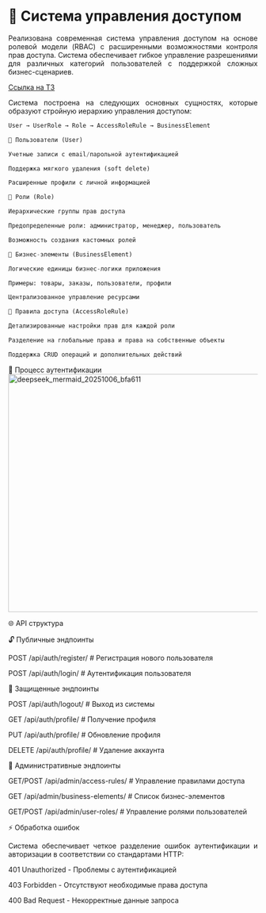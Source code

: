 # 🔐 Система управления доступом
<p align="justify">
Реализована современная система управления доступом на основе ролевой модели (RBAC) с расширенными возможностями контроля прав доступа. Система обеспечивает гибкое управление разрешениями для различных категорий пользователей с поддержкой сложных бизнес-сценариев.
</p>
<p align="justify"><a href="https://docs.360.yandex.ru/docs/view?url=ya-disk-public%3A%2F%2FG%2FsBR6g5Su%2Bg4Zy0ZkTVj%2B5pfZZbCVor5KxjlBMezawb%2BmSFyWZMpReFR38TYCmwDqZvSgIch5AN9ddz7ydViQ%3D%3D&name=ТЗpython_EM_июль.docx&nosw=1">Ссылка на ТЗ</a></p>

<p align="justify">
Система построена на следующих основных сущностях, которые образуют стройную иерархию управления доступом:
</p>

```python
User → UserRole → Role → AccessRoleRule → BusinessElement

🔹 Пользователи (User)

Учетные записи с email/парольной аутентификацией

Поддержка мягкого удаления (soft delete)

Расширенные профили с личной информацией

🔹 Роли (Role)

Иерархические группы прав доступа

Предопределенные роли: администратор, менеджер, пользователь

Возможность создания кастомных ролей

🔹 Бизнес-элементы (BusinessElement)

Логические единицы бизнес-логики приложения

Примеры: товары, заказы, пользователи, профили

Централизованное управление ресурсами

🔹 Правила доступа (AccessRoleRule)

Детализированные настройки прав для каждой роли

Разделение на глобальные права и права на собственные объекты

Поддержка CRUD операций и дополнительных действий
```

🔑 Процесс аутентификации
<img width="3302" height="480" alt="deepseek_mermaid_20251006_bfa611" src="https://github.com/user-attachments/assets/6a1edd71-fab2-452f-856e-ee6a1eb5398b" />

<p>🌐 API структура</p>
<p>🔓 Публичные эндпоинты</p>
<p>POST /api/auth/register/     # Регистрация нового пользователя</p>
<p>POST /api/auth/login/        # Аутентификация пользователя</p>

<p>🔐 Защищенные эндпоинты</p>
<p>POST /api/auth/logout/       # Выход из системы</p>
<p>GET  /api/auth/profile/      # Получение профиля</p>
<p>PUT  /api/auth/profile/      # Обновление профиля</p>
<p>DELETE /api/auth/profile/    # Удаление аккаунта</p>

<p>👑 Административные эндпоинты

<p>GET/POST /api/admin/access-rules/      # Управление правилами доступа</p>
<p>GET      /api/admin/business-elements/ # Список бизнес-элементов</p>
<p>GET/POST /api/admin/user-roles/        # Управление ролями пользователей</p>

⚡ Обработка ошибок
<p align="justify"> Система обеспечивает четкое разделение ошибок аутентификации и авторизации в соответствии со стандартами HTTP: </p>
401 Unauthorized - Проблемы с аутентификацией

403 Forbidden - Отсутствуют необходимые права доступа

400 Bad Request - Некорректные данные запроса
